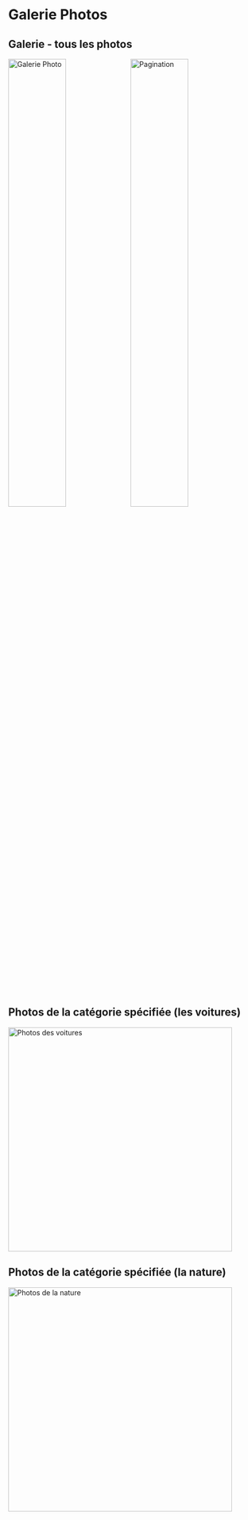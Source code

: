 # Galerie Photos

## Galerie - tous les photos
<p class="float-left">
<img width="48%" alt="Galerie Photo" src="https://user-images.githubusercontent.com/48180359/107989611-ee7e4500-6fd2-11eb-96f7-113ad3c5a3ee.png">
<img width="48%" alt="Pagination" src="https://user-images.githubusercontent.com/48180359/107990650-28e8e180-6fd5-11eb-8c20-8ed30334b034.png">
</p>

## Photos de la catégorie spécifiée (les voitures)
<img width="450" alt="Photos des voitures" src="https://user-images.githubusercontent.com/48180359/107997590-62c0e480-6fe3-11eb-8d53-af4e449fbe41.png">

## Photos de la catégorie spécifiée (la nature)
<img width="450" alt="Photos de la nature" src="https://user-images.githubusercontent.com/48180359/107997485-21c8d000-6fe3-11eb-8f66-f2314f913b14.png">
